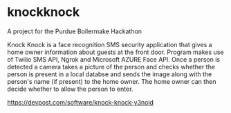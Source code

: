 # knockknock
A project for the Purdue Boilermake Hackathon

Knock Knock is a face recognition SMS security application that gives a home owner information about guests at the front door. Program makes use of Twilio SMS API, Ngrok and Microsoft AZURE Face API. Once a person is detected a camera takes a picture of the person and checks whether the person is present in a local databse and sends the image along with the person's name (if present) to the home owner. The home owner can then decide whether to allow the person to enter.

https://devpost.com/software/knock-knock-y3noid
